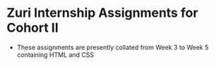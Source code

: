 # Zuri Internship Assignments for Cohort II

- These assignments are presently collated from Week 3 to Week 5 containing HTML and CSS
